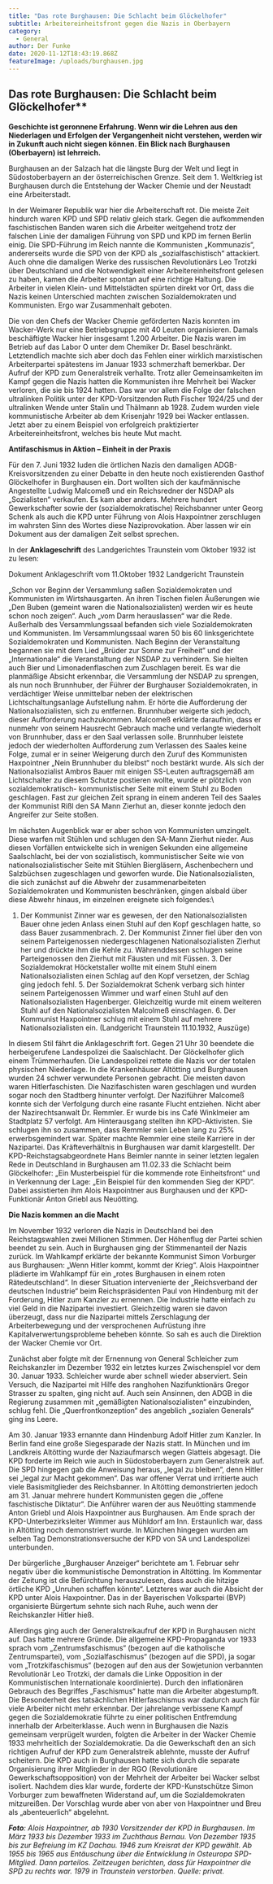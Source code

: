 ```yaml
---
title: "Das rote Burghausen: Die Schlacht beim Glöckelhofer"
subtitle: Arbeitereinheitsfront gegen die Nazis in Oberbayern
category:
  - General
author: Der Funke
date: 2020-11-12T18:43:19.868Z
featureImage: /uploads/burghausen.jpg
---
```


## Das rote Burghausen: Die Schlacht beim Glöckelhofer**

**Geschichte ist geronnene Erfahrung. Wenn wir die Lehren aus den Niederlagen und Erfolgen der Vergangenheit nicht verstehen, werden wir in Zukunft auch nicht siegen können. Ein Blick nach Burghausen (Oberbayern) ist lehrreich.**

Burghausen an der Salzach hat die längste Burg der Welt und liegt in Südostoberbayern an der österreichischen Grenze. Seit dem 1. Weltkrieg ist Burghausen durch die Entstehung der Wacker Chemie und der Neustadt eine Arbeiterstadt.

In der Weimarer Republik war hier die Arbeiterschaft rot. Die meiste Zeit hindurch waren KPD und SPD relativ gleich stark. Gegen die aufkommenden faschistischen Banden waren sich die Arbeiter weitgehend trotz der falschen Linie der damaligen Führung von SPD und KPD im fernen Berlin einig. Die SPD-Führung im Reich nannte die Kommunisten „Kommunazis“, andererseits wurde die SPD von der KPD als „sozialfaschistisch“ attackiert. Auch ohne die damaligen Werke des russischen Revolutionärs Leo Trotzki über Deutschland und die Notwendigkeit einer Arbeitereinheitsfront gelesen zu haben, kamen die Arbeiter spontan auf eine richtige Haltung. Die Arbeiter in vielen Klein- und Mittelstädten spürten direkt vor Ort, dass die Nazis keinen Unterschied machten zwischen Sozialdemokraten und Kommunisten. Ergo war Zusammenhalt geboten.

Die von den Chefs der Wacker Chemie geförderten Nazis konnten im Wacker-Werk nur eine Betriebsgruppe mit 40 Leuten organisieren. Damals beschäftigte Wacker hier insgesamt 1.200 Arbeiter. Die Nazis waren im Betrieb auf das Labor O unter dem Chemiker Dr. Basel beschränkt. Letztendlich machte sich aber doch das Fehlen einer wirklich marxistischen Arbeiterpartei spätestens im Januar 1933 schmerzhaft bemerkbar. Der Aufruf der KPD zum Generalstreik verhallte. Trotz aller Gemeinsamkeiten im Kampf gegen die Nazis hatten die Kommunisten ihre Mehrheit bei Wacker verloren, die sie bis 1924 hatten. Das war vor allem die Folge der falschen ultralinken Politik unter der KPD-Vorsitzenden Ruth Fischer 1924/25 und der ultralinken Wende unter Stalin und Thälmann ab 1928. Zudem wurden viele kommunistische Arbeiter ab dem Krisenjahr 1929 bei Wacker entlassen. Jetzt aber zu einem Beispiel von erfolgreich praktizierter Arbeitereinheitsfront, welches bis heute Mut macht.



**Antifaschismus in Aktion – Einheit in der Praxis**



Für den 7. Juni 1932 luden die örtlichen Nazis den damaligen ADGB-Kreisvorsitzenden zu einer Debatte in den heute noch existierenden Gasthof Glöckelhofer in Burghausen ein. Dort wollten sich der kaufmännische Angestellte Ludwig Malcomeß und ein Reichsredner der NSDAP als „Sozialisten“ verkaufen. Es kam aber anders. Mehrere hundert Gewerkschafter sowie der (sozialdemokratische) Reichsbanner unter Georg Schenk als auch die KPD unter Führung von Alois Haxpointner zerschlugen im wahrsten Sinn des Wortes diese Naziprovokation. Aber lassen wir ein Dokument aus der damaligen Zeit selbst sprechen.

In der **Anklageschrift** des Landgerichtes Traunstein vom Oktober 1932 ist zu lesen:

Dokument Anklageschrift vom 11.Oktober 1932 Landgericht Traunstein

„Schon vor Beginn der Versammlung saßen Sozialdemokraten und Kommunisten im Wirtshausgarten. An ihren Tischen fielen Äußerungen wie „Den Buben (gemeint waren die Nationalsozialisten) werden wir es heute schon noch zeigen“. Auch „vom Darm herauslassen“ war die Rede. Außerhalb des Versammlungssaal befanden sich viele Sozialdemokraten und Kommunisten. Im Versammlungssaal waren 50 bis 60 linksgerichtete Sozialdemokraten und Kommunisten. Nach Beginn der Veranstaltung begannen sie mit dem Lied „Brüder zur Sonne zur Freiheit“ und der „Internationale“ die Veranstaltung der NSDAP zu verhindern. Sie hielten auch Bier und Limonadenflaschen zum Zuschlagen bereit. Es war die planmäßige Absicht erkennbar, die Versammlung der NSDAP zu sprengen, als nun noch Brunnhuber, der Führer der Burghauser Sozialdemokraten, in verdächtiger Weise unmittelbar neben der elektrischen Lichtschaltungsanlage Aufstellung nahm. Er hörte die Aufforderung der Nationalsozialisten, sich zu entfernen. Brunnhuber weigerte sich jedoch, dieser Aufforderung nachzukommen. Malcomeß erklärte daraufhin, dass er nunmehr von seinem Hausrecht Gebrauch mache und verlangte wiederholt von Brunnhuber, dass er den Saal verlassen solle. Brunnhuber leistete jedoch der wiederholten Aufforderung zum Verlassen des Saales keine Folge, zumal er in seiner Weigerung durch den Zuruf des Kommunisten Haxpointner „Nein Brunnhuber du bleibst“ noch bestärkt wurde. Als sich der Nationalsozialist Ambros Bauer mit einigen SS-Leuten auftragsgemäß am Lichtschalter zu diesem Schutze postieren wollte, wurde er plötzlich von sozialdemokratisch- kommunistischer Seite mit einem Stuhl zu Boden geschlagen. Fast zur gleichen Zeit sprang in einem anderen Teil des Saales der Kommunist Rißl den SA Mann Zierhut an, dieser konnte jedoch den Angreifer zur Seite stoßen.

Im nächsten Augenblick war er aber schon von Kommunisten umzingelt. Diese warfen mit Stühlen und schlugen den SA-Mann Zierhut nieder. Aus diesen Vorfällen entwickelte sich in wenigen Sekunden eine allgemeine Saalschlacht, bei der von sozialistisch, kommunistischer Seite wie von nationalsozialistischer Seite mit Stühlen Biergläsern, Aschenbechern und Salzbüchsen zugeschlagen und geworfen wurde. Die Nationalsozialisten, die sich zunächst auf die Abwehr der zusammenarbeiteten Sozialdemokraten und Kommunisten beschränken, gingen alsbald über diese Abwehr hinaus, im einzelnen ereignete sich folgendes:\
1. Der Kommunist Zinner war es gewesen, der den Nationalsozialisten Bauer ohne jeden Anlass einen Stuhl auf den Kopf geschlagen hatte, so dass Bauer zusammenbrach. 2. Der Kommunist Zinner fiel über den von seinem Parteigenossen niedergeschlagenen Nationalsozialisten Zierhut her und drückte ihm die Kehle zu. Währenddessen schlugen seine Parteigenossen den Zierhut mit Fäusten und mit Füssen. 3. Der Sozialdemokrat Höcketstaller wollte mit einem Stuhl einem Nationalsozialisten einen Schlag auf den Kopf versetzen, der Schlag ging jedoch fehl. 5. Der Sozialdemokrat Schenk verbarg sich hinter seinem Parteigenossen Wimmer und warf einen Stuhl auf den Nationalsozialisten Hagenberger. Gleichzeitig wurde mit einem weiteren Stuhl auf den Nationalsozialisten Malcolmeß einschlagen. 6. Der Kommunist Haxpointner schlug mit einem Stuhl auf mehrere Nationalsozialisten ein. (Landgericht Traunstein 11.10.1932, Auszüge)

In diesem Stil fährt die Anklageschrift fort. Gegen 21 Uhr 30 beendete die herbeigerufene Landespolizei die Saalschlacht. Der Glöckelhofer glich einem Trümmerhaufen. Die Landespolizei rettete die Nazis vor der totalen physischen Niederlage. In die Krankenhäuser Altötting und Burghausen wurden 24 schwer verwundete Personen gebracht. Die meisten davon waren Hitlerfaschisten. Die Nazifaschisten waren geschlagen und wurden sogar noch den Stadtberg hinunter verfolgt. Der Naziführer Malcomeß konnte sich der Verfolgung durch eine rasante Flucht entziehen. Nicht aber der Nazirechtsanwalt Dr. Remmler. Er wurde bis ins Café Winklmeier am Stadtplatz 57 verfolgt. Am Hinterausgang stellten ihn KPD-Aktivisten. Sie schlugen ihn so zusammen, dass Remmler sein Leben lang zu 25% erwerbsgemindert war. Später machte Remmler eine steile Karriere in der Nazipartei. Das Kräfteverhältnis in Burghausen war damit klargestellt. Der KPD-Reichstagsabgeordnete Hans Beimler nannte in seiner letzten legalen Rede in Deutschland in Burghausen am 11.02.33 die Schlacht beim Glöckelhofer: „Ein Musterbeispiel für die kommende rote Einheitsfront“ und in Verkennung der Lage: „Ein Beispiel für den kommenden Sieg der KPD“. Dabei assistierten ihm Alois Haxpointner aus Burghausen und der KPD-Funktionär Anton Griebl aus Neuötting.



**Die Nazis kommen an die Macht**



Im November 1932 verloren die Nazis in Deutschland bei den Reichstagswahlen zwei Millionen Stimmen. Der Höhenflug der Partei schien beendet zu sein. Auch in Burghausen ging der Stimmenanteil der Nazis zurück. Im Wahlkampf erklärte der bekannte Kommunist Simon Vorburger aus Burghausen: „Wenn Hitler kommt, kommt der Krieg“. Alois Haxpointner plädierte im Wahlkampf für ein „rotes Burghausen in einem roten Rätedeutschland“. In dieser Situation intervenierte der „Reichsverband der deutschen Industrie“ beim Reichspräsidenten Paul von Hindenburg mit der Forderung, Hitler zum Kanzler zu ernennen. Die Industrie hatte einfach zu viel Geld in die Nazipartei investiert. Gleichzeitig waren sie davon überzeugt, dass nur die Nazipartei mittels Zerschlagung der Arbeiterbewegung und der versprochenen Aufrüstung ihre Kapitalverwertungsprobleme beheben könnte. So sah es auch die Direktion der Wacker Chemie vor Ort.

Zunächst aber folgte mit der Ernennung von General Schleicher zum Reichskanzler im Dezember 1932 ein letztes kurzes Zwischenspiel vor dem 30. Januar 1933. Schleicher wurde aber schnell wieder abserviert. Sein Versuch, die Nazipartei mit Hilfe des ranghohen Nazifunktionärs Gregor Strasser zu spalten, ging nicht auf. Auch sein Ansinnen, den ADGB in die Regierung zusammen mit „gemäßigten Nationalsozialisten“ einzubinden, schlug fehl. Die „Querfrontkonzeption“ des angeblich „sozialen Generals“ ging ins Leere.

Am 30. Januar 1933 ernannte dann Hindenburg Adolf Hitler zum Kanzler. In Berlin fand eine große Siegesparade der Nazis statt. In München und im Landkreis Altötting wurde der Naziaufmarsch wegen Glatteis abgesagt. Die KPD forderte im Reich wie auch in Südostoberbayern zum Generalstreik auf. Die SPD hingegen gab die Anweisung heraus, „legal zu bleiben“, denn Hitler sei „legal zur Macht gekommen“. Das war offener Verrat und irritierte auch viele Basismitglieder des Reichsbanner. In Altötting demonstrierten jedoch am 31. Januar mehrere hundert Kommunisten gegen die „offene faschistische Diktatur“. Die Anführer waren der aus Neuötting stammende Anton Griebl und Alois Haxpointner aus Burghausen. Am Ende sprach der KPD-Unterbezirksleiter Wimmer aus Mühldorf am Inn. Erstaunlich war, dass in Altötting noch demonstriert wurde. In München hingegen wurden am selben Tag Demonstrationsversuche der KPD von SA und Landespolizei unterbunden.

Der bürgerliche „Burghauser Anzeiger“ berichtete am 1. Februar sehr negativ über die kommunistische Demonstration in Altötting. Im Kommentar der Zeitung ist die Befürchtung herauszulesen, dass auch die hitzige örtliche KPD „Unruhen schaffen könnte“. Letzteres war auch die Absicht der KPD unter Alois Haxpointner. Das in der Bayerischen Volkspartei (BVP) organisierte Bürgertum sehnte sich nach Ruhe, auch wenn der Reichskanzler Hitler hieß.

Allerdings ging auch der Generalstreikaufruf der KPD in Burghausen nicht auf. Das hatte mehrere Gründe. Die allgemeine KPD-Propaganda vor 1933 sprach vom „Zentrumsfaschismus“ (bezogen auf die katholische Zentrumspartei), vom „Sozialfaschismus“ (bezogen auf die SPD), ja sogar vom „Trotzkifaschismus“ (bezogen auf den aus der Sowjetunion verbannten Revolutionär Leo Trotzki, der damals die Linke Opposition in der Kommunistischen Internationale koordinierte). Durch den inflationären Gebrauch des Begriffes „Faschismus“ hatte man die Arbeiter abgestumpft. Die Besonderheit des tatsächlichen Hitlerfaschismus war dadurch auch für viele Arbeiter nicht mehr erkennbar. Der jahrelange verbissene Kampf gegen die Sozialdemokratie führte zu einer politischen Entfremdung innerhalb der Arbeiterklasse. Auch wenn in Burghausen die Nazis gemeinsam verprügelt wurden, folgten die Arbeiter in der Wacker Chemie 1933 mehrheitlich der Sozialdemokratie. Da die Gewerkschaft den an sich richtigen Aufruf der KPD zum Generalstreik ablehnte, musste der Aufruf scheitern. Die KPD auch in Burghausen hatte sich durch die separate Organisierung ihrer Mitglieder in der RGO (Revolutionäre Gewerkschaftsopposition) von der Mehrheit der Arbeiter bei Wacker selbst isoliert. Nachdem dies klar wurde, forderte der KPD-Kunstschütze Simon Vorburger zum bewaffneten Widerstand auf, um die Sozialdemokraten mitzureißen. Der Vorschlag wurde aber von aber von Haxpointner und Breu als „abenteuerlich“ abgelehnt.

***Foto**: Alois Haxpointner, ab 1930 Vorsitzender der KPD in Burghausen. Im März 1933 bis Dezember 1933 im Zuchthaus Bernau. Von Dezember 1935 bis zur Befreiung im KZ Dachau. 1946 zum Kreisrat der KPD gewählt. Ab 1955 bis 1965 aus Entäuschung über die Entwicklung in Osteuropa SPD-Mitglied. Dann parteilos. Zeitzeugen berichten, dass für Haxpointner die SPD zu rechts war. 1979 in Traunstein verstorben. Quelle: privat.*